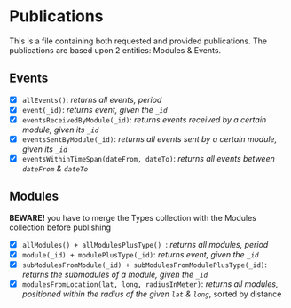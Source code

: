 # Publications
This is a file containing both requested and provided publications. The publications are based upon 2 entities: Modules & Events.

## Events
* [x] `allEvents()`: *returns all events, period*
* [x] `event(_id)`: *returns event, given the `_id`*
* [x] `eventsReceivedByModule(_id)`: *returns events received by a certain module, given its `_id`*
* [x] `eventsSentByModule(_id)`: *returns all events sent by a certain module, given its `_id`*
* [x] `eventsWithinTimeSpan(dateFrom, dateTo)`: *returns all events between `dateFrom` & `dateTo`*

## Modules
**BEWARE!** you have to merge the Types collection with the Modules collection before publishing

* [x] `allModules() + allModulesPlusType() `: *returns all modules, period*
* [x] `module(_id) + modulePlusType(_id)`: *returns event, given the `_id`*
* [x] `subModulesFromModule(_id) + subModulesFromModulePlusType(_id)`: *returns the submodules of a module, given the `_id`*
* [x] `modulesFromLocation(lat, long, radiusInMeter)`: *returns all modules, positioned within the radius of the given `lat` & `long`*, sorted by distance
